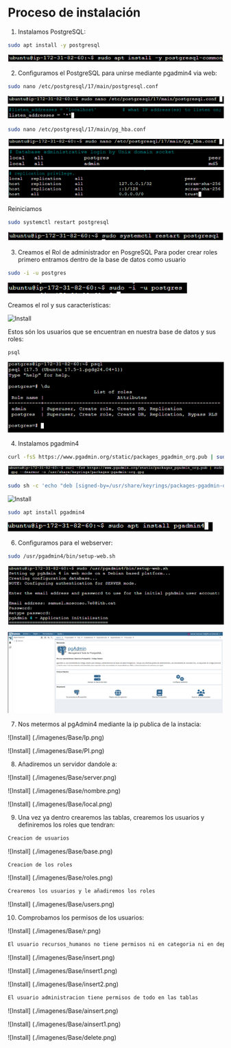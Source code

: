 # Proceso de instalación

1. Instalamos PostgreSQL:
```bash
sudo apt install -y postgresql
```
![Install](./imagenes/Base/Insta.png)


2. Configuramos el PostgreSQL para unirse mediante pgadmin4 via web:
```bash
sudo nano /etc/postgresql/17/main/postgresql.conf
```
![Install](./imagenes/Base/Conf.png)

```bash
sudo nano /etc/postgresql/17/main/pg_hba.conf
```
![Install](./imagenes/Base/Conf_hba.png)

Reiniciamos
```bash
sudo systemctl restart postgresql
```
![Install](./imagenes/Base/Reinicio.png)

3. Creamos el Rol de administrador en PosgreSQL
Para poder crear roles primero entramos dentro de la base de datos como usuario
```bash
sudo -i -u postgres
```
![Install](./imagenes/Base/crear.png)

Creamos el rol y sus características:

![Install](./imagenes/Base/Añadir.png)

Estos són los usuarios que se encuentran en nuestra base de datos y sus roles:
```bash
psql
```
![Install](./imagenes/Base/Comprobar.png)


4. Instalamos pgadmin4
```bash
curl -fsS https://www.pgadmin.org/static/packages_pgadmin_org.pub | sudo gpg --dearmor -o /usr/share/keyrings/packages-pgadmin-org.gpg
```
![Install](./imagenes/Base/Repositori.png)

```bash
sudo sh -c 'echo "deb [signed-by=/usr/share/keyrings/packages-pgadmin-org.gpg] https://ftp.postgresql.org/pub/pgadmin/pgadmin4/apt/$(lsb_release -cs) pgadmin4 main" > /etc/apt/sources.list.d/pgadmin4.list && apt update'
```
![Install](./imagenes/Base/Añadir_repo.png)

```bash
sudo apt install pgadmin4
```
![Install](./imagenes/Base/Instalar.png)


6. Configuramos para el webserver:
```bash
sudo /usr/pgadmin4/bin/setup-web.sh
```
![Install](./imagenes/Base/Conf_web.png)


![Install](./imagenes/Base/web.png)

7. Nos metermos al pgAdmin4 mediante la ip publica de la instacia:

![Install] (./imagenes/Base/Ip.png)

![Install] (./imagenes/Base/PI.png)

8. Añadiremos un servidor dandole a: 

![Install] (./imagenes/Base/server.png)

![Install] (./imagenes/Base/nombre.png)

![Install] (./imagenes/Base/local.png)

9. Una vez ya dentro crearemos las tablas, crearemos los usuarios y definiremos los roles que tendran:

```bash
Creacion de usuarios
```
![Install] (./imagenes/Base/base.png)

```bash
Creacion de los roles
```
![Install] (./imagenes/Base/roles.png)

```bash
Crearemos los usuarios y le añadiremos los roles
```
![Install] (./imagenes/Base/users.png)

10. Comprobamos los permisos de los usuarios:

![Install] (./imagenes/Base/r.png)

```bash
El usuario recursos_humanos no tiene permisos ni en categoria ni en departamento
```
![Install] (./imagenes/Base/insert.png)

![Install] (./imagenes/Base/insert1.png)

![Install] (./imagenes/Base/insert2.png)

```bash
El usuario administracion tiene permisos de todo en las tablas
```

![Install] (./imagenes/Base/ainsert.png)

![Install] (./imagenes/Base/ainsert1.png)

![Install] (./imagenes/Base/delete.png)